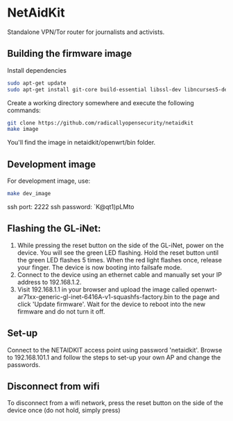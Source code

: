 NetAidKit
====

Standalone VPN/Tor router for journalists and activists.

Building the firmware image
----

Install dependencies

```bash
sudo apt-get update
sudo apt-get install git-core build-essential libssl-dev libncurses5-dev unzip subversion gawk python python-passlib jq
```

Create a working directory somewhere and execute the following commands:

```bash
git clone https://github.com/radicallyopensecurity/netaidkit
make image
```

You'll find the image in netaidkit/openwrt/bin folder.

Development image
----

For development image, use:

```bash
make dev_image
```

ssh port: 2222
ssh password: `K@qt1)pLMto

Flashing the GL-iNet:
----

<ol>
    <li>While pressing the reset button on the side of the GL-iNet,
        power on the device. You will see the green LED flashing.
        Hold the reset button until the green LED flashes 5 times.
        When the red light flashes once, release your finger.
        The device is now booting into failsafe mode.</li>
    <li>Connect to the device using an ethernet cable and manually 
        set your IP address to 192.168.1.2.</li>
    <li>Visit 192.168.1.1 in your browser and upload the image called
        openwrt-ar71xx-generic-gl-inet-6416A-v1-squashfs-factory.bin
        to the page and click 'Update firmware'. Wait for the device to
        reboot into the new firmware and do not turn it off.</li>
</ol>

Set-up
----
Connect to the NETAIDKIT access point using password 'netaidkit'. Browse to 192.168.101.1 and follow the steps to set-up your own AP and change the passwords.

Disconnect from wifi
----
To disconnect from a wifi network, press the reset button on the side of the device once (do not hold, simply press)
